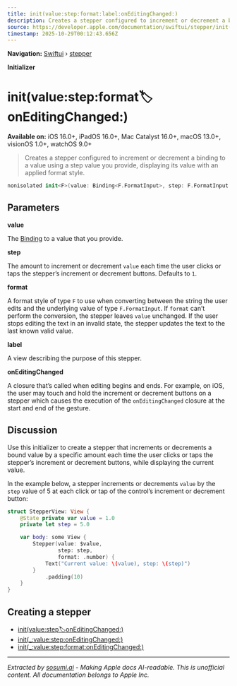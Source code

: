 ```yaml
---
title: init(value:step:format:label:onEditingChanged:)
description: Creates a stepper configured to increment or decrement a binding to a value using a step value you provide, displaying its value with an applied format style.
source: https://developer.apple.com/documentation/swiftui/stepper/init(value:step:format:label:oneditingchanged:)
timestamp: 2025-10-29T00:12:43.656Z
---
```


**Navigation:** [Swiftui](/documentation/swiftui) › [stepper](/documentation/swiftui/stepper)

**Initializer**

# init(value:step:format:label:onEditingChanged:)

**Available on:** iOS 16.0+, iPadOS 16.0+, Mac Catalyst 16.0+, macOS 13.0+, visionOS 1.0+, watchOS 9.0+

> Creates a stepper configured to increment or decrement a binding to a value using a step value you provide, displaying its value with an applied format style.

```swift
nonisolated init<F>(value: Binding<F.FormatInput>, step: F.FormatInput.Stride = 1, format: F, @ViewBuilder label: () -> Label, onEditingChanged: @escaping (Bool) -> Void = { _ in }) where F : ParseableFormatStyle, F.FormatInput : BinaryFloatingPoint, F.FormatOutput == String
```

## Parameters

**value**

The [Binding](/documentation/swiftui/binding) to a value that you provide.



**step**

The amount to increment or decrement `value` each time the user clicks or taps the stepper’s increment or decrement buttons. Defaults to `1`.



**format**

A format style of type `F` to use when converting between the string the user edits and the underlying value of type `F.FormatInput`. If `format` can’t perform the conversion, the stepper leaves `value` unchanged. If the user stops editing the text in an invalid state, the stepper updates the text to the last known valid value.



**label**

A view describing the purpose of this stepper.



**onEditingChanged**

A closure that’s called when editing begins and ends. For example, on iOS, the user may touch and hold the increment or decrement buttons on a stepper which causes the execution of the `onEditingChanged` closure at the start and end of the gesture.



## Discussion

Use this initializer to create a stepper that increments or decrements a bound value by a specific amount each time the user clicks or taps the stepper’s increment or decrement buttons, while displaying the current value.

In the example below, a stepper increments or decrements `value` by the `step` value of 5 at each click or tap of the control’s increment or decrement button:

```swift
struct StepperView: View {
    @State private var value = 1.0
    private let step = 5.0

    var body: some View {
        Stepper(value: $value,
                step: step,
                format: .number) {
            Text("Current value: \(value), step: \(step)")
        }
            .padding(10)
    }
}
```



## Creating a stepper

- [init(value:step:label:onEditingChanged:)](/documentation/swiftui/stepper/init(value:step:label:oneditingchanged:))
- [init(_:value:step:onEditingChanged:)](/documentation/swiftui/stepper/init(_:value:step:oneditingchanged:))
- [init(_:value:step:format:onEditingChanged:)](/documentation/swiftui/stepper/init(_:value:step:format:oneditingchanged:))

---

*Extracted by [sosumi.ai](https://sosumi.ai) - Making Apple docs AI-readable.*
*This is unofficial content. All documentation belongs to Apple Inc.*
